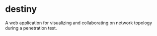 # destiny
A web application for visualizing and collaborating on network topology during a penetration test.
